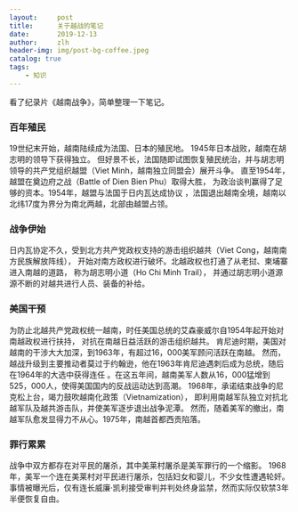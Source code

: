 ```yaml
---
layout:     post
title:      关于越战的笔记
date:       2019-12-13
author:     zlh
header-img: img/post-bg-coffee.jpeg
catalog: true
tags:
    - 知识
---
```


看了纪录片《越南战争》，简单整理一下笔记。

### 百年殖民
19世纪末开始，越南陆续成为法国、日本的殖民地。
1945年日本战败，越南在胡志明的领导下获得独立。
但好景不长，法国随即试图恢复殖民统治，并与胡志明领导的共产党组织越盟（Viet Minh，越南独立同盟会）展开斗争。
直至1954年，越盟在奠边府之战（Battle of Dien Bien Phu）取得大胜，
为政治谈判赢得了足够的资本。1954年，越盟与法国于日内瓦达成协议
，法国退出越南全境，越南以北纬17度为界分为南北两越，北部由越盟占领。
### 战争伊始
日内瓦协定不久，受到北方共产党政权支持的游击组织越共（Viet Cong，越南南方民族解放阵线），
开始对南方政权进行破坏。北越政权也打通了从老挝、柬埔寨进入南越的道路，
称为胡志明小道（Ho Chi Minh Trail），
并通过胡志明小道源源不断的对越共进行人员、装备的补给。
### 美国干预
为防止北越共产党政权统一越南，时任美国总统的艾森豪威尔自1954年起开始对南越政权进行扶持，
对抗在南越日益活跃的游击组织越共。
肯尼迪时期，美国对越南的干涉大大加深，到1963年，有超过16，000美军顾问活跃在南越。
然而，越战升级到主要推动者莫过于约翰逊，他在1963年肯尼迪遇刺后成为总统，随后在1964年的大选中获得连任
。在这五年间，越南美军人数从16，000猛增到525，000人，使得美国国内的反战运动达到高潮。
1968年，承诺结束战争的尼克松上台，竭力鼓吹越南化政策（Vietnamization），
即利用南越军队独立对抗北越军队及越共游击队，并使美军逐步退出战争泥潭。
然而，随着美军的撤出，南越军队愈发显得力不从心。1975年，南越首都西贡陷落。

### 罪行累累
战争中双方都存在对平民的屠杀，其中美莱村屠杀是美军罪行的一个缩影。
1968年，美军一个连在美莱村对平民进行屠杀，包括妇女和婴儿，不少女性遭遇轮奸。
事情被曝光后，仅有连长威廉·凯利接受审判并判处终身监禁，然而实际仅软禁3年半便恢复自由。


	


